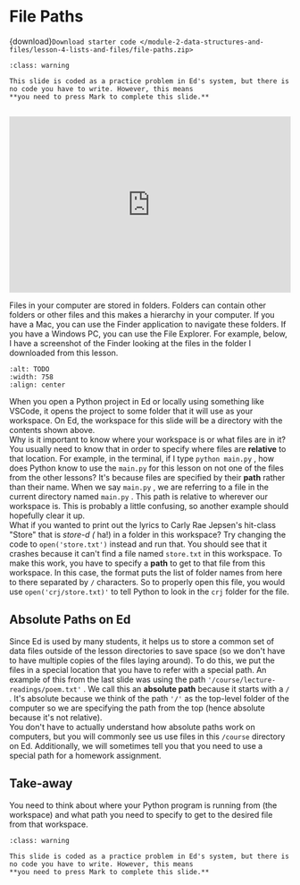 # File Paths

{download}`Download starter code </module-2-data-structures-and-files/lesson-4-lists-and-files/file-paths.zip>`


```{admonition} Warning
:class: warning

This slide is coded as a practice problem in Ed's system, but there is no code you have to write. However, this means
**you need to press Mark to complete this slide.**


```


<div style="position: relative; padding-bottom: 62.5%; height: 0;">
    <iframe src="https://www.loom.com/embed/e959f9e2b2284d598c4136f972427f0b" frameborder="0" webkitallowfullscreen mozallowfullscreen allowfullscreen style="position: absolute; top: 0; left: 0; width: 100%; height: 100%;"></iframe>
</div>

Files in your computer are stored in folders. Folders can contain other folders or other files and this makes a hierarchy in your computer. If you have a Mac, you can use the Finder application to navigate these folders. If you have a Windows PC, you can use the File Explorer. For example, below, I have a screenshot of the Finder looking at the files in the folder I downloaded from this lesson.  
```{image} https://static.us.edusercontent.com/files/Hst9iQLxU1Yj7N3tvKPt85Tg
:alt: TODO
:width: 758
:align: center
```

When you open a Python project in Ed or locally using something like VSCode, it opens the project to some folder that it will use as your workspace. On Ed, the workspace for this slide will be a directory with the contents shown above.  
Why is it important to know where your workspace is or what files are in it? You usually need to know that in order to specify where files are **relative** to that location. For example, in the terminal, if I type `python main.py` , how does Python know to use the `main.py` for this lesson on not one of the files from the other lessons? It's because files are specified by their **path** rather than their name. When we say `main.py` , we are referring to a file in the current directory named `main.py` . This path is relative to wherever our workspace is. This is probably a little confusing, so another example should hopefully clear it up.  
What if you wanted to print out the lyrics to Carly Rae Jepsen's hit-class "Store" that is *store-d (* ha!) in a folder in this workspace? Try changing the code to `open('store.txt')` instead and run that. You should see that it crashes because it can't find a file named `store.txt` in this workspace. To make this work, you have to specify a **path** to get to that file from this workspace. In this case, the format puts the list of folder names from here to there separated by `/` characters. So to properly open this file, you would use `open('crj/store.txt)'` to tell Python to look in the `crj` folder for the file.  
##  Absolute Paths on Ed  

Since Ed is used by many students, it helps us to store a common set of data files outside of the lesson directories to save space (so we don't have to have multiple copies of the files laying around). To do this, we put the files in a special location that you have to refer with a special path. An example of this from the last slide was using the path `'/course/lecture-readings/poem.txt'` . We call this an **absolute path** because it starts with a `/` . It's absolute because we think of the path `'/'` as the top-level folder of the computer so we are specifying the path from the top (hence absolute because it's not relative).  
You don't have to actually understand how absolute paths work on computers, but you will commonly see us use files in this `/course` directory on Ed. Additionally, we will sometimes tell you that you need to use a special path for a homework assignment.  
##  Take-away  

You need to think about where your Python program is running from (the workspace) and what path you need to specify to get to the desired file from that workspace.  

```{admonition} Warning
:class: warning

This slide is coded as a practice problem in Ed's system, but there is no code you have to write. However, this means
**you need to press Mark to complete this slide.**


```

